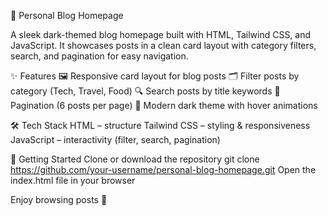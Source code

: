 🌙 Personal Blog Homepage

A sleek dark-themed blog homepage built with HTML, Tailwind CSS, and JavaScript.
It showcases posts in a clean card layout with category filters, search, and pagination for easy navigation.


✨ Features
🖼️ Responsive card layout for blog posts
🗂️ Filter posts by category (Tech, Travel, Food)
🔍 Search posts by title keywords
📄 Pagination (6 posts per page)
🎨 Modern dark theme with hover animations


🛠️ Tech Stack
HTML – structure
Tailwind CSS – styling & responsiveness
JavaScript – interactivity (filter, search, pagination)


🚀 Getting Started
Clone or download the repository
git clone https://github.com/your-username/personal-blog-homepage.git
Open the index.html file in your browser

Enjoy browsing posts 🎉

